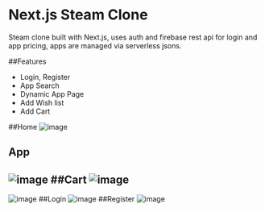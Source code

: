 # Next.js Steam Clone

Steam clone built with Next.js, uses auth and firebase rest api for login and app pricing, apps are managed via serverless jsons.

##Features
  - Login, Register
  - App Search
  - Dynamic App Page
  - Add Wish list
  - Add Cart

##Home
![image](https://github.com/user-attachments/assets/ebb38acf-2c3e-4e9b-9646-38b191f6a177)
## App
![image](https://github.com/user-attachments/assets/3ea18823-86d5-4aaf-8bad-6a8cfa3f749c)
##Cart
![image](https://github.com/user-attachments/assets/d674ff62-00a6-4aaa-a7ec-3f6abbbc1d67)
-
![image](https://github.com/user-attachments/assets/0f3cffc0-13f8-482b-8999-f5860f91f13a)
##Login
![image](https://github.com/user-attachments/assets/018c75fa-a577-465d-bf8d-295319118f54)
##Register
![image](https://github.com/user-attachments/assets/918c3dd5-b06a-4134-97c3-7bbd51fdbef9)



